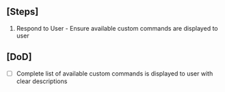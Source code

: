 ## [Steps]
  1. Respond to User
    - Ensure available custom commands are displayed to user

## [DoD]
  - [ ] Complete list of available custom commands is displayed to user with clear descriptions
